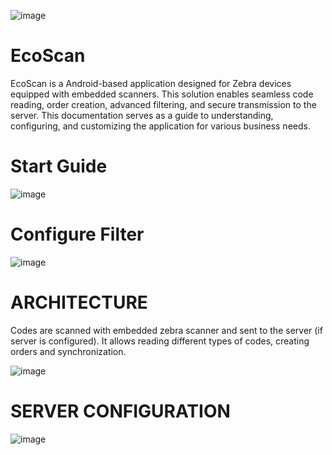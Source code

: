 ![image](https://github.com/alexlklim/EcoScan/assets/91628959/766302aa-bc86-49dd-b272-22a9b5bbc7fe)

# EcoScan

EcoScan is a Android-based application designed for Zebra devices equipped with embedded scanners. This solution enables seamless code reading, order creation, advanced filtering, and secure transmission to the server. This documentation serves as a guide to understanding, configuring, and customizing the application for various business needs.

# Start Guide

![image](https://github.com/alexlklim/EcoScan/assets/91628959/45d1df24-6dd6-4d37-b690-fb7b6f279f57)

# Configure Filter

![image](https://github.com/alexlklim/EcoScan/assets/91628959/0f2792cc-6e5f-4ed2-82bf-908cf64e176b)

# ARCHITECTURE
Codes are scanned with embedded zebra scanner and sent to the server (if server is configured). It allows reading different types of codes, creating orders and synchronization.

![image](https://github.com/alexlklim/EcoScan/assets/91628959/ee8a830c-f605-4cc6-9476-5afbc070127a)

# SERVER CONFIGURATION

![image](https://github.com/alexlklim/EcoScan/assets/91628959/8cde3eed-f3cc-46e8-b221-9d4fbf60e379)

